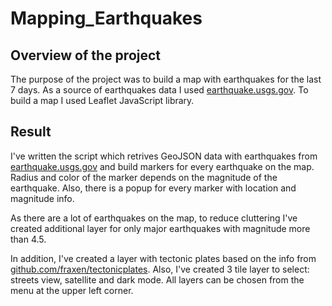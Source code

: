 # Mapping_Earthquakes
## Overview of the project

The purpose of the project was to build a map with earthquakes for the last 7 days. As a source of earthquakes data I used [earthquake.usgs.gov](https://earthquake.usgs.gov/earthquakes/feed/v1.0/geojson.php).
To build a map I used Leaflet JavaScript library.

## Result
I've written the script which retrives GeoJSON data with earthquakes from [earthquake.usgs.gov](https://earthquake.usgs.gov/earthquakes/feed/v1.0/geojson.php) and build markers for every earthquake on the map. Radius and color of the marker depends on the magnitude of the earthquake. Also, there is a popup for every marker with location and magnitude info.

As there are a lot of earthquakes on the map, to reduce cluttering I've created  additional layer for only major earthquakes with magnitude more than 4.5.


In addition, I've created a layer with tectonic plates based on the info from [github.com/fraxen/tectonicplates](https://github.com/fraxen/tectonicplates).
Also, I've created 3 tile layer to select: streets view, satellite and dark mode. All layers can be chosen from the menu at the upper left corner.


